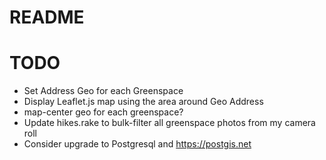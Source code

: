 # README

# TODO
* Set Address Geo for each Greenspace
* Display Leaflet.js map using the area around Geo Address
* map-center geo for each greenspace?
* Update hikes.rake to bulk-filter all greenspace photos from my camera roll
* Consider upgrade to Postgresql and https://postgis.net
